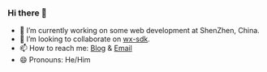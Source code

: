 ### Hi there 👋
- 🔭 I’m currently working on some web development at ShenZhen, China.
- 👯 I’m looking to collaborate on [wx-sdk](https://github.com/ilovelll/wx-sdk).
- 📫 How to reach me: [Blog](https://blog.leble.ink) & [Email](mailto:gradle@qq.com)
- 😄 Pronouns: He/Him
<!--
**ilovelll/ilovelll** is a ✨ _special_ ✨ repository because its `README.md` (this file) appears on your GitHub profile.

Here are some ideas to get you started:

- 🔭 I’m currently working on ...
- 🌱 I’m currently learning ...
- 👯 I’m looking to collaborate on ...
- 🤔 I’m looking for help with ...
- 💬 Ask me about ...
- 📫 How to reach me: ...
- 😄 Pronouns: ...
- ⚡ Fun fact: ...
-->
